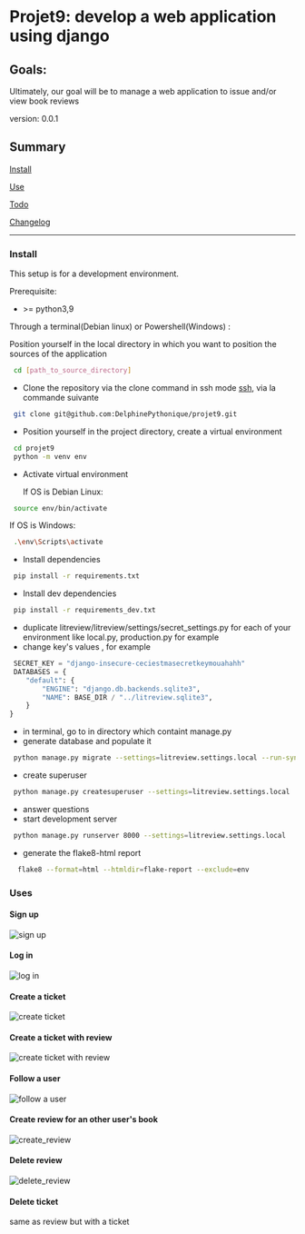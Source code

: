 # Projet9: develop a web application using django

## Goals: 
Ultimately, our goal will be to manage a web application to issue and/or view book reviews

version: 0.0.1

## Summary

[Install](#install)

[Use](#use)

[Todo](TODO.md)

[Changelog](CHANGELOG.md)

------------
### <a name="install"></a>Install

This setup is for a development environment.

Prerequisite:

- \>= python3,9

Through a terminal(Debian linux) or Powershell(Windows) : 

Position yourself in the local directory in which you want to position the sources of the application
``` bash
 cd [path_to_source_directory]
```
-  Clone the repository via the clone command in ssh mode
[ssh](https://docs.github.com/en/authentication/connecting-to-github-with-ssh), via la commande suivante

``` bash
 git clone git@github.com:DelphinePythonique/projet9.git
```

- Position yourself in the project directory, create a virtual environment

``` bash
 cd projet9
 python -m venv env
```
- Activate virtual environment

   If OS is Debian Linux: 
``` bash
 source env/bin/activate
```
   If OS is Windows:
``` bash
 .\env\Scripts\activate
```
- Install dependencies
``` bash
 pip install -r requirements.txt
```
- Install dev dependencies
``` bash
 pip install -r requirements_dev.txt
```
- duplicate litreview/litreview/settings/secret_settings.py for each of your environment like local.py, production.py for example
- change key's values , for example
``` python
 SECRET_KEY = "django-insecure-ceciestmasecretkeymouahahh"
 DATABASES = {
    "default": {
        "ENGINE": "django.db.backends.sqlite3",
        "NAME": BASE_DIR / "../litreview.sqlite3",
    }
}
```
- in terminal, go to in directory which containt manage.py
- generate database and populate it
``` bash
 python manage.py migrate --settings=litreview.settings.local --run-syncdb
```
- create superuser
``` bash
 python manage.py createsuperuser --settings=litreview.settings.local
```
- answer questions
- start development server 
``` bash
 python manage.py runserver 8000 --settings=litreview.settings.local
```
- generate the flake8-html report
``` bash
  flake8 --format=html --htmldir=flake-report --exclude=env
```

### <a name="use"></a>Uses

#### Sign up
![sign up](./litreview/static/images/signup.gif)
#### Log in
![log in](./litreview/static/images/login.gif)
#### Create a ticket
![create ticket](./litreview/static/images/create_ticket.gif)
#### Create a ticket with review
![create ticket with review](./litreview/static/images/create_ticket_with_review.gif)
#### Follow a user
![follow a user](./litreview/static/images/follow_user.gif)
#### Create review for an other user's book
![create_review](./litreview/static/images/create_review.gif)
#### Delete review 
![delete_review](./litreview/static/images/delete_review.gif)
#### Delete ticket
same as review but with a ticket